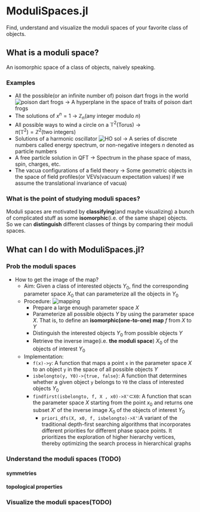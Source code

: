 # ModuliSpaces.jl
Find, understand and visualize the moduli spaces of your favorite class of objects.
## What is a moduli space?
An isomorphic space of a class of objects, naively speaking.
### Examples
- All the possible(or an infinite number of) poison dart frogs in the world ![poison dart frogs](https://www.pestwiki.com/wp-content/uploads/2017/05/Colorful-poison-dart-frogs.jpg) $\to$ A hyperplane in the space of traits of poison dart frogs
- The solutions of $x^n = 1$ 
$\to$ 
$\mathbb Z_n$(any integer modulo $n$)
- All possible ways to wind a circle on a $\mathbb T^2$(Torus) 
$\to$  
$\pi(\mathbb T^2) = \mathbb Z^2$(two integers)
- Solutions of a harmonic oscillator ![HO sol](https://scipython.com/static/media/uploads/blog/sho/sho-psi2-6.png) $\to$ A series of discrete numbers called energy spectrum, or non-negative integers $n$ denoted as particle numbers
- A free particle solution in QFT $\to$ Spectrum in the phase space of mass, spin, charges, etc.
- The vacua configurations of a field theory $\to$ Some geometric objects in the space of field profiles(or VEVs(vacuum expectation values) if we assume the translational invariance of vacua)
### What is the point of studying moduli spaces?
Moduli spaces are motivated by **classifying**(and maybe visualizing) a bunch of complicated stuff as some **isomorphic**(i.e. of the same shape) objects.
So we can **distinguish** different classes of things by comparing their moduli spaces.
## What can I do with ModuliSpaces.jl?
### Prob the moduli spaces
- How to get the image of the map?
    - Aim: Given a class of interested objects $Y_0$, find the corresponding parameter space $X_0$ that can parameterize all the objects in $Y_0$
    - Procedure:
![mapping](assets/ModuliSpaceMapping.svg)
        - Prepare a large enough parameter space $X$
        - Parameterize all possible objects $Y$ by using the parameter space $X$. That is, to define an **isomorphic(one-to-one) map** $f$ from $X$ to $Y$
        - Distinguish the interested objects $Y_0$ from possible objects $Y$
        - Retrieve the inverse image(i.e. **the moduli space**) $X_0$ of the objects of interest $Y_0$
    - Implementation:
        - `f(x)->y`: A function that maps a point `x` in the parameter space $X$ to an object `y` in the space of all possible objects $Y$
        - `isbelongto(y, Y0)->{true, false}`: A function that determines whether a given object `y` belongs to `Y0` the class of interested objects $Y_0$
        - `findfirst(isbelongto, f, X , x0)->X'`$\subset$`X0`: A function that scan the parameter space $X$ starting from the point $x_0$ and returns one subset $X'$ of the inverse image $X_0$ of the objects of interest $Y_0$
            - `priori_dfs(X, x0, f, isbelongto)->X'`:A variant of the traditional depth-first searching algorithms that incorporates different priorities for different phase space points. 
        It prioritizes the exploration of higher hierarchy vertices, thereby optimizing the search process in hierarchical graphs
### Understand the moduli spaces (TODO)
#### symmetries
#### topological properties
### Visualize the moduli spaces(TODO)
